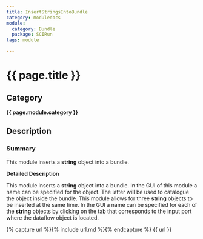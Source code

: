 ```yaml
---
title: InsertStringsIntoBundle
category: moduledocs
module:
  category: Bundle
  package: SCIRun
tags: module

---
```


# {{ page.title }}

## Category

**{{ page.module.category }}**

## Description

### Summary

This module inserts a **string** object into a bundle.

**Detailed Description**

This module inserts a **string** object into a bundle. In the GUI of this module a name can be specified for the object. The latter will be used to catalogue the object inside the bundle. This module allows for three **string** objects to be inserted at the same time. In the GUI a name can be specified for each of the **string** objects by clicking on the tab that corresponds to the input port where the dataflow object is located.

{% capture url %}{% include url.md %}{% endcapture %}
{{ url }}
